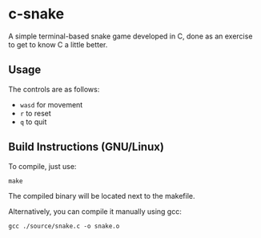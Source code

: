 # c-snake
A simple terminal-based snake game developed in C, done as an exercise to get to know C a little better.

## Usage
The controls are as follows:
- `wasd` for movement
- `r` to reset
- `q` to quit

## Build Instructions (GNU/Linux)
To compile, just use:
```
make
```
The compiled binary will be located next to the makefile.

Alternatively, you can compile it manually using gcc:
```
gcc ./source/snake.c -o snake.o
```
